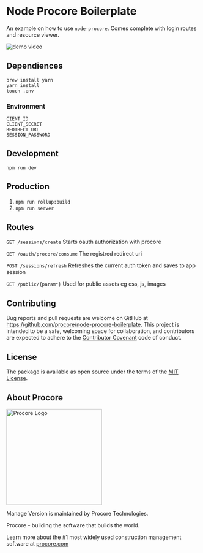 # Node Procore Boilerplate
An example on how to use `node-procore`. Comes complete with login routes and resource viewer.

![demo video](https://github.com/procore/node-procore-boilerplate/blob/master/demo.gif)

## Dependiences
```
brew install yarn
yarn install
touch .env
```
### Environment
```
CIENT_ID
CLIENT_SECRET
REDIRECT_URL
SESSION_PASSWORD
```
## Development
`npm run dev`

## Production
1. `npm run rollup:build`
2. `npm run server`

## Routes
`GET /sessions/create`
Starts oauth authorization with procore

`GET /oauth/procore/consume`
The registred redirect uri

`POST /sessions/refresh`
Refreshes the current auth token and saves to app session

`GET /public/{param*}`
Used for public assets eg css, js, images


## Contributing

Bug reports and pull requests are welcome on GitHub at https://github.com/procore/node-procore-boilerplate. This project is
intended to be a safe, welcoming space for collaboration, and contributors are expected to adhere to the
[Contributor Covenant](http://contributor-covenant.org) code of conduct.


## License

The package is available as open source under the terms of the [MIT License](http://opensource.org/licenses/MIT).

## About Procore

<img
  src="https://www.procore.com/images/procore_logo.png"
  alt="Procore Logo"
  width="250px"
/>

Manage Version is maintained by Procore Technologies.

Procore - building the software that builds the world.

Learn more about the #1 most widely used construction management software at [procore.com](https://www.procore.com/)
